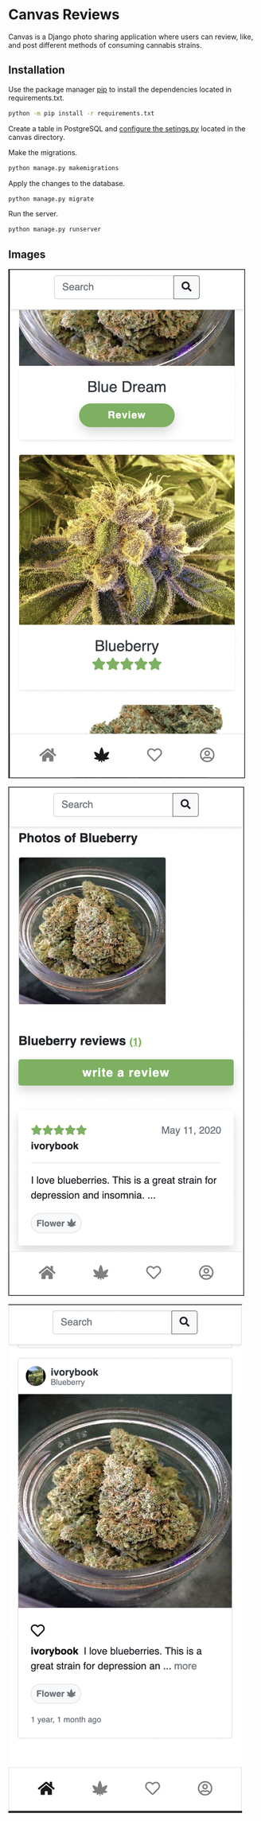 # Canvas Reviews

Canvas is a Django photo sharing application where users
can review, like, and post different methods of consuming
cannabis strains.

## Installation

Use the package manager [pip](https://pip.pypa.io/en/stable/) to install 
the dependencies located in requirements.txt.

```bash
python -m pip install -r requirements.txt
```

Create a table in PostgreSQL and [configure the setings.py](https://docs.djangoproject.com/en/3.2/ref/settings/) located in the canvas directory.

Make the migrations.

```bash
python manage.py makemigrations
```

Apply the changes to the database.

```bash
python manage.py migrate
```

Run the server.

```bash
python manage.py runserver
```

## Images

![strains](strains.png)

![strainProfile](strainProfile.png)

![feed](feed.png)





